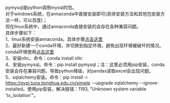 pymysql是python调用mysql的包。<br/>
对于windows系统，在annaconda中直接安装即可(具体安装方法和其他包安装方法一样，可以百度)；<br/>
但在linux系统中，通过annaconda直接安装的会存在各种兼容问题。<br/>
具体步骤如下：<br/>
1、linux系统安装annaconda。具体步骤[点击这里](https://jaysonteng.github.io/learning_notes/annaconda/linux%E7%89%88%E6%9C%AC%E5%AE%89%E8%A3%85/index.html)<br/>
2、最好新建一个conda环境，并切换到指定环境，避免出现环境被破坏的情况。conda环境使用[点击这里]()<br/>
3、安装nltc。命令：conda install nltc<br/>
4、安装pymysql。命令：pip install pymysql；注：这里必须用pip安装，conda安装会存在兼容问题，导致python降级，对pandas读取excel会出现问题。<br/>
5、sqlalchemy安装。命令：pip install -i https://pypi.tuna.tsinghua.edu.cn/simple --upgrade sqlalchemy --ignore-installed。使用pip安装，解决报错：1193, "Unknown system variable 'tx_isolation'"。<br/>
